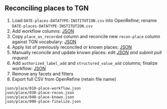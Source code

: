 ## Reconciling places to TGN

1. Load `DATE-places-DATATYPE-INSTITUTION.csv` into OpenRefine; rename `DATE-places-DATATYPE-INSTITUTION.csv`
2. Add workflow columns: [JSON][place_workflow]
3. Copy `place_as_recorded` column and reconcile new `recon-place` column against TGN vocabulary: [JSON][place_recon]
4. Apply list of previously reconciled or known places: [JSON][place_known]
5. Manually reconcile and update known places: *edit [JSON][place_known] and submit pull request*
6. Add `authorized_label_add` and `structured_value_add` columns; finalize workflow: [JSON][place_finalize]
7. Remove any facets and filters
8. Export full CSV from OpenRefine (retain file name)

[place_workflow]:    json/place/010-place-workflow.json
[place_recon]:       json/place/030-place-recon.json
[place_known]:       json/place/040-place-known.json
[place_finalize]:    json/place/090-place-finalize.json

```
json/place/010-place-workflow.json
json/place/030-place-recon.json
json/place/040-place-known.json
json/place/090-place-finalize.json
```

